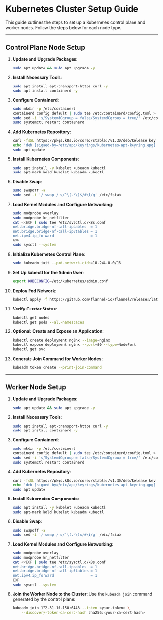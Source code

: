 # Kubernetes Cluster Setup Guide

This guide outlines the steps to set up a Kubernetes control plane and worker nodes. Follow the steps below for each node type.

---

## Control Plane Node Setup

1. **Update and Upgrade Packages**:
   ```bash
   sudo apt update && sudo apt upgrade -y
   ```

2. **Install Necessary Tools**:
   ```bash
   sudo apt install apt-transport-https curl -y
   sudo apt install containerd -y
   ```

3. **Configure Containerd**:
   ```bash
   sudo mkdir -p /etc/containerd
   containerd config default | sudo tee /etc/containerd/config.toml > /dev/null
   sudo sed -i 's/SystemdCgroup = false/SystemdCgroup = true/' /etc/containerd/config.toml
   sudo systemctl restart containerd
   ```

4. **Add Kubernetes Repository**:
   ```bash
   curl -fsSL https://pkgs.k8s.io/core:/stable:/v1.30/deb/Release.key | sudo gpg --dearmor -o /etc/apt/keyrings/kubernetes-apt-keyring.gpg
   echo 'deb [signed-by=/etc/apt/keyrings/kubernetes-apt-keyring.gpg] https://pkgs.k8s.io/core:/stable:/v1.30/deb/ /' | sudo tee /etc/apt/sources.list.d/kubernetes.list
   sudo apt update
   ```

5. **Install Kubernetes Components**:
   ```bash
   sudo apt install -y kubelet kubeadm kubectl
   sudo apt-mark hold kubelet kubeadm kubectl
   ```

6. **Disable Swap**:
   ```bash
   sudo swapoff -a
   sudo sed -i '/ swap / s/^\(.*\)$/#\1/g' /etc/fstab
   ```

7. **Load Kernel Modules and Configure Networking**:
   ```bash
   sudo modprobe overlay
   sudo modprobe br_netfilter
   cat <<EOF | sudo tee /etc/sysctl.d/k8s.conf
   net.bridge.bridge-nf-call-iptables  = 1
   net.bridge.bridge-nf-call-ip6tables = 1
   net.ipv4.ip_forward                 = 1
   EOF
   sudo sysctl --system
   ```

8. **Initialize Kubernetes Control Plane**:
   ```bash
   sudo kubeadm init --pod-network-cidr=10.244.0.0/16
   ```

9. **Set Up kubectl for the Admin User**:
   ```bash
   export KUBECONFIG=/etc/kubernetes/admin.conf
   ```

10. **Deploy Pod Network**:
    ```bash
    kubectl apply -f https://github.com/flannel-io/flannel/releases/latest/download/kube-flannel.yml
    ```

11. **Verify Cluster Status**:
    ```bash
    kubectl get nodes
    kubectl get pods --all-namespaces
    ```

12. **Optional: Create and Expose an Application**:
    ```bash
    kubectl create deployment nginx --image=nginx
    kubectl expose deployment nginx --port=80 --type=NodePort
    kubectl get svc
    ```

13. **Generate Join Command for Worker Nodes**:
    ```bash
    kubeadm token create --print-join-command
    ```

---

## Worker Node Setup

1. **Update and Upgrade Packages**:
   ```bash
   sudo apt update && sudo apt upgrade -y
   ```

2. **Install Necessary Tools**:
   ```bash
   sudo apt install apt-transport-https curl -y
   sudo apt install containerd -y
   ```

3. **Configure Containerd**:
   ```bash
   sudo mkdir -p /etc/containerd
   containerd config default | sudo tee /etc/containerd/config.toml > /dev/null
   sudo sed -i 's/SystemdCgroup = false/SystemdCgroup = true/' /etc/containerd/config.toml
   sudo systemctl restart containerd
   ```

4. **Add Kubernetes Repository**:
   ```bash
   curl -fsSL https://pkgs.k8s.io/core:/stable:/v1.30/deb/Release.key | sudo gpg --dearmor -o /etc/apt/keyrings/kubernetes-apt-keyring.gpg
   echo 'deb [signed-by=/etc/apt/keyrings/kubernetes-apt-keyring.gpg] https://pkgs.k8s.io/core:/stable:/v1.30/deb/ /' | sudo tee /etc/apt/sources.list.d/kubernetes.list
   sudo apt update
   ```

5. **Install Kubernetes Components**:
   ```bash
   sudo apt install -y kubelet kubeadm kubectl
   sudo apt-mark hold kubelet kubeadm kubectl
   ```

6. **Disable Swap**:
   ```bash
   sudo swapoff -a
   sudo sed -i '/ swap / s/^\(.*\)$/#\1/g' /etc/fstab
   ```

7. **Load Kernel Modules and Configure Networking**:
   ```bash
   sudo modprobe overlay
   sudo modprobe br_netfilter
   cat <<EOF | sudo tee /etc/sysctl.d/k8s.conf
   net.bridge.bridge-nf-call-iptables  = 1
   net.bridge.bridge-nf-call-ip6tables = 1
   net.ipv4.ip_forward                 = 1
   EOF
   sudo sysctl --system
   ```

8. **Join the Worker Node to the Cluster**:
   Use the `kubeadm join` command generated by the control plane:
   ```bash
   kubeadm join 172.31.16.150:6443 --token <your-token> \
       --discovery-token-ca-cert-hash sha256:<your-ca-cert-hash>
   
